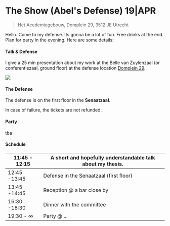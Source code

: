 

# The Show (Abel's Defense)   19|APR

>  Het Acedemiegebouw, Domplein 29, 3512 JE Utrecht



Hello. Come to my defense. Its gonna be a lot of fun. Free drinks at the end. Plan for party in the evening. Here are some details:





#### Talk & Defense

I give a 25 min presentation about my work at the Belle van Zuylenzaal (or conferentiezaal, ground floor)  at the defense location [Domplein 29](https://www.google.com/maps?hl=en&q=Domplein+29). 

![](https://snag.gy/6dIriZ.jpg)



#### The Defense

The defense is on the first floor in the **Senaatzaal**.

In case of failure, the tickets are not refunded. 



#### Party

tba



#### Schedule

| 11:45 - 12:15 | A short and hopefully understandable talk about my thesis. |
| ------------- | ---------------------------------------------------------- |
| 12:45 -13:45  | Defense in the Senaatzaal (first floor)                    |
| 13:45 -14:45  | Reception @ a bar close by                                 |
| 16:30 -18:30  | Dinner with the committee                                  |
| 19:30 - ∞     | Party @ ...                                                |